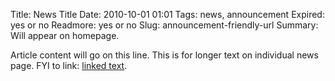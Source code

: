 Title: News Title 
Date: 2010-10-01 01:01 
Tags: news, announcement
Expired: yes or no 
Readmore: yes or no
Slug: announcement-friendly-url 
Summary: Will appear on homepage.

Article content will go on this line. This is for longer text on individual news page. FYI to link: [linked text](http://www.google.com).

<!-- USEFUL CUT AND PASTE STUFF.

<img src="/theme/img/news/201X-XX/XXXX.png" alt="words" class="float_left">

<img src="/theme/img/news/201X-XX/XXXX.png" alt="words" class="float_right">

<a href="#" target="_blank">

-->